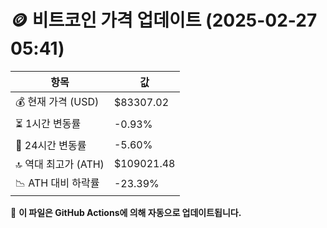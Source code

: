 # 🪙 비트코인 가격 업데이트 (2025-02-27 05:41)

| 항목                | 값 |
|--------------------|----------------|
| 💰 현재 가격 (USD) | $83307.02 |
| ⏳ 1시간 변동률    | -0.93% |
| 📆 24시간 변동률   | -5.60% |
| 🔝 역대 최고가 (ATH) | $109021.48 |
| 📉 ATH 대비 하락률 | -23.39% |

🔄 **이 파일은 GitHub Actions에 의해 자동으로 업데이트됩니다.**
